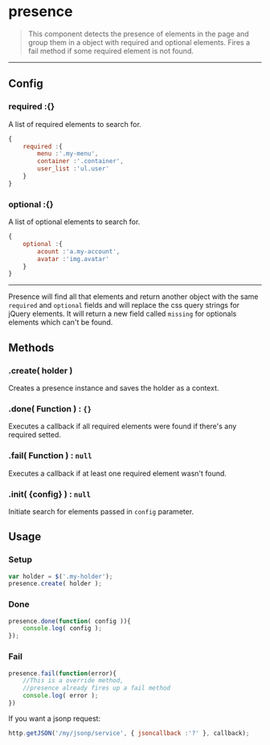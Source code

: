 # presence

>This component detects the presence of elements in the page and group them in a object with required and optional elements. Fires a fail method if some required element is not found.

---

## Config

### required :{}

A list of required elements to search for.

```js
{
    required :{
        menu :'.my-menu',
        container :'.container',
        user_list :'ul.user'
    }
}
```

### optional :{}

A list of optional elements to search for.

```js
{
    optional :{
        acount :'a.my-account',
        avatar :'img.avatar'
    }
}
```

---

Presence will find all that elements and return another object with the same `required` and `optional` fields and will replace the css query strings for jQuery elements.
It will return a new field called `missing` for optionals elements which can't be found.


## Methods

### .create( holder )

Creates a presence instance and saves the holder as a context.

### .done( Function ) : `{}`

Executes a callback if all required elements were found if there's any required setted.

### .fail( Function ) : `null`

Executes a callback if at least one required element wasn't found.

### .init( {config} ) : `null`

Initiate search for elements passed in `config` parameter.





## Usage


### Setup

```js
var holder = $('.my-holder');
presence.create( holder );
```

### Done

```js
presence.done(function( config )){
    console.log( config );
});
```


### Fail

```js
presence.fail(function(error){
    //This is a override method, 
    //presence already fires up a fail method
    console.log( error );
})
```

If you want a jsonp request:

```js
http.getJSON('/my/jsonp/service', { jsoncallback :'?' }, callback);
```
